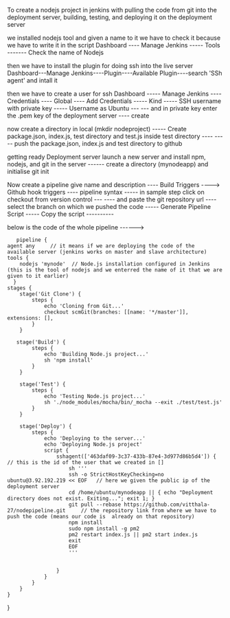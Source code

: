 To create a nodejs project in jenkins with pulling the code from git into the deployment server, building, testing, and deploying it on the deployment server

we installed nodejs tool and given a name to it we have to check it because we have to write it in the script Dashboard ---- Manage Jenkins ----- Tools ------- Check the name of Nodejs

then we have to install the plugin for doing ssh into the live server Dashboard---Manage Jenkins----Plugin----Available Plugin----search 'SSh agent' and intall it

then we have to create a user for ssh Dashboard ----- Manage Jenkins ---- Credentials ---- Global ---- Add Credentials ----- Kind ----- SSH username with private key ----- Username as Ubuntu --- --- and in private key enter the .pem key of the deployment server ---- create

now create a directory in local (mkdir nodeproject) ----- Create package.json, index.js, test directory and test.js inside test directory ---- ----- push the package.json, index.js and test directory to github

getting ready Deployment server launch a new server and install npm, nodejs, and git in the server ------ create a directory (mynodeapp) and initialise git init

Now create a pipeline give name and description ---- Build Triggers ----> Github hook triggers ---- pipeline syntax ----- in sample step click on checkout from version control --- ---- and paste the git repository url ---- select the branch on which we pushed the code ----- Generate Pipeline Script ----- Copy the script ----------

below is the code of the whole pipeline ------>


       
       pipeline {
    agent any     // it means if we are deploying the code of the available server (jenkins works on master and slave architecture)
    tools {
        nodejs 'mynode'  // Node.js installation configured in Jenkins (this is the tool of nodejs and we enterred the name of it that we are given to it earlier)
      }
    stages {
        stage('Git Clone') {
            steps {
                echo 'Cloning from Git...'
                checkout scmGit(branches: [[name: '*/master']], extensions: [],
            }
        }

       stage('Build') {
            steps {
                echo 'Building Node.js project...'
                sh 'npm install'
            }
        }

        stage('Test') {
            steps {
                echo 'Testing Node.js project...'
                sh './node_modules/mocha/bin/_mocha --exit ./test/test.js'
            }
        }

        stage('Deploy') {
            steps {
                echo 'Deploying to the server...'
                echo 'Deploying Node.js project'
                script {
                    sshagent(['463daf09-3c37-433b-87e4-3d977d86b5d4']) {    // this is the id of the user that we created in []
                        sh '''
                        ssh -o StrictHostKeyChecking=no ubuntu@3.92.192.219 << EOF   // here we given the public ip of the deployment server
                        cd /home/ubuntu/mynodeapp || { echo "Deployment directory does not exist. Exiting..."; exit 1; }
                        git pull --rebase https://github.com/vitthala-27/nodepipeline.git     // the repository link from where we have to push the code (means our code is  already on that repository)
                        npm install
                        sudo npm install -g pm2
                        pm2 restart index.js || pm2 start index.js
                        exit
                        EOF
                        '''

                
                    }
                }
            }
        }
    }
}

